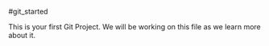 #git_started

This is your first Git Project. We will be working on this file as we learn more about it. 